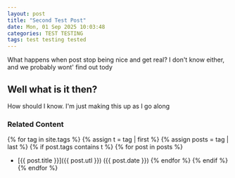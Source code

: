 ```yaml
---
layout: post
title: "Second Test Post"
date: Mon, 01 Sep 2025 10:03:48
categories: TEST TESTING
tags: test testing tested
---
```


What happens when post stop being nice and get real?
I don't know either, and we probably wont' find out tody

## Well what is it then?
How should I know.  I'm just making this up as I go along

### Related Content

{% for tag in site.tags %}
{% assign t = tag | first %}
{% assign posts = tag | last %}
{% if post.tags contains t %}
{% for post in posts %}
- [{{ post.title }}]({{ post.utl }}) ({{ post.date }})
{% endfor %}
{% endif %}
{% endfor %}


